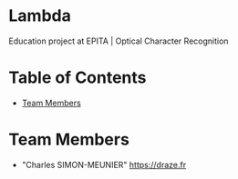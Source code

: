 # Lambda
Education project at EPITA | Optical Character Recognition

# Table of Contents
* [Team Members](#team-members)

# <a name="team-members"></a>Team Members
* "Charles SIMON-MEUNIER" <https://draze.fr>
